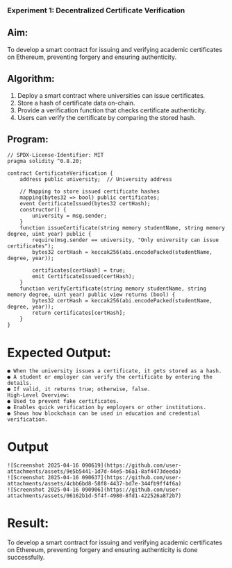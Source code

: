 ### Experiment 1: Decentralized Certificate Verification
## Aim:
  To develop a smart contract for issuing and verifying academic certificates on Ethereum, preventing forgery and ensuring authenticity.
## Algorithm:
1. Deploy a smart contract where universities can issue certificates.
2. Store a hash of certificate data on-chain.
3. Provide a verification function that checks certificate authenticity.
4. Users can verify the certificate by comparing the stored hash.
## Program:
```
// SPDX-License-Identifier: MIT
pragma solidity ^0.8.20;

contract CertificateVerification {
    address public university;  // University address

    // Mapping to store issued certificate hashes
    mapping(bytes32 => bool) public certificates;
    event CertificateIssued(bytes32 certHash);
    constructor() {
        university = msg.sender;
    }
    function issueCertificate(string memory studentName, string memory degree, uint year) public {
        require(msg.sender == university, "Only university can issue certificates");
        bytes32 certHash = keccak256(abi.encodePacked(studentName, degree, year));

        certificates[certHash] = true;
        emit CertificateIssued(certHash);
    }
    function verifyCertificate(string memory studentName, string memory degree, uint year) public view returns (bool) {
        bytes32 certHash = keccak256(abi.encodePacked(studentName, degree, year));
        return certificates[certHash];
    }
}
```
# Expected Output:
```
● When the university issues a certificate, it gets stored as a hash.
● A student or employer can verify the certificate by entering the details.
● If valid, it returns true; otherwise, false.
High-Level Overview:
● Used to prevent fake certificates.
● Enables quick verification by employers or other institutions.
● Shows how blockchain can be used in education and credential verification.
```
# Output
```
![Screenshot 2025-04-16 090619](https://github.com/user-attachments/assets/9e5b5441-1d7d-44e5-b6a1-8af4473deeda)
![Screenshot 2025-04-16 090637](https://github.com/user-attachments/assets/4cbb6bd8-58f8-4437-bd7e-344fb9ff4f6a)
![Screenshot 2025-04-16 090906](https://github.com/user-attachments/assets/06162b1d-5f4f-4980-8fd1-422526a872b7)
```
# Result:
To develop a smart contract for issuing and verifying academic certificates on Ethereum, preventing forgery and ensuring authenticity is done successfully.


